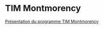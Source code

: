 # TIM Montmorency

[Présentation du programme TIM Montmorency](https://tim-montmorency.com/presentation/#/)

